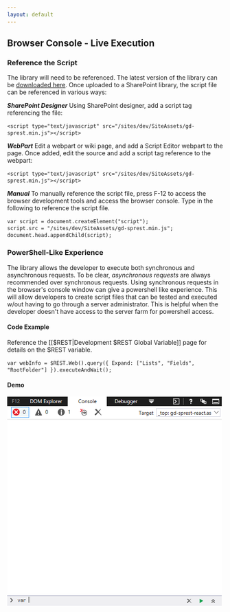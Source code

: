 ```yaml
---
layout: default
---
```

## Browser Console - Live Execution
### Reference the Script
The library will need to be referenced. The latest version of the library can be [downloaded here](https://raw.githubusercontent.com/gunjandatta/sprest/master/dist/gd-sprest.min.js). Once uploaded to a SharePoint library, the script file can be referenced in various ways:

**_SharePoint Designer_**
Using SharePoint designer, add a script tag referencing the file:
```
<script type="text/javascript" src="/sites/dev/SiteAssets/gd-sprest.min.js"></script>
```

**_WebPart_**
Edit a webpart or wiki page, and add a Script Editor webpart to the page. Once added, edit the source and add a script tag reference to the webpart:
```
<script type="text/javascript" src="/sites/dev/SiteAssets/gd-sprest.min.js"></script>
```

**_Manual_**
To manually reference the script file, press F-12 to access the browser development tools and access the browser console. Type in the following to reference the script file.
```
var script = document.createElement("script");
script.src = "/sites/dev/SiteAssets/gd-sprest.min.js";
document.head.appendChild(script);
```

### PowerShell-Like Experience
The library allows the developer to execute both synchronous and asynchronous requests. To be clear, *asynchronous requests* are always recommended over synchronous requests. Using synchronous requests in the browser's console window can give a powershell like experience. This will allow developers to create script files that can be tested and executed w/out having to go through a server administrator. This is helpful when the developer doesn't have access to the server farm for powershell access.

#### Code Example
Reference the [[$REST|Development $REST Global Variable]] page for details on the $REST variable.
```
var webInfo = $REST.Web().query({ Expand: ["Lists", "Fields", "RootFolder"] }).executeAndWait();
```

#### Demo
![PowerShell](/assets/images/demo-browser.gif)